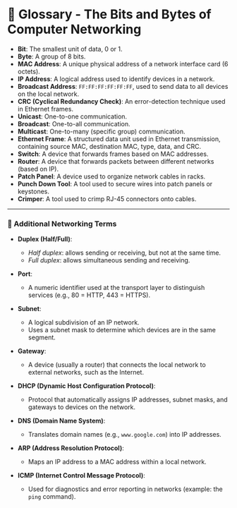 # 📘 Glossary - The Bits and Bytes of Computer Networking

- **Bit**: The smallest unit of data, 0 or 1.  
- **Byte**: A group of 8 bits.  
- **MAC Address**: A unique physical address of a network interface card (6 octets).  
- **IP Address**: A logical address used to identify devices in a network.  
- **Broadcast Address**: `FF:FF:FF:FF:FF:FF`, used to send data to all devices on the local network.  
- **CRC (Cyclical Redundancy Check)**: An error-detection technique used in Ethernet frames.  
- **Unicast**: One-to-one communication.  
- **Broadcast**: One-to-all communication.  
- **Multicast**: One-to-many (specific group) communication.  
- **Ethernet Frame**: A structured data unit used in Ethernet transmission, containing source MAC, destination MAC, type, data, and CRC.  
- **Switch**: A device that forwards frames based on MAC addresses.  
- **Router**: A device that forwards packets between different networks (based on IP).  
- **Patch Panel**: A device used to organize network cables in racks.  
- **Punch Down Tool**: A tool used to secure wires into patch panels or keystones.  
- **Crimper**: A tool used to crimp RJ-45 connectors onto cables.  

---

### 🔹 Additional Networking Terms

- **Duplex (Half/Full)**:  
  - *Half duplex*: allows sending or receiving, but not at the same time.  
  - *Full duplex*: allows simultaneous sending and receiving.  

- **Port**:  
  - A numeric identifier used at the transport layer to distinguish services (e.g., 80 = HTTP, 443 = HTTPS).  

- **Subnet**:  
  - A logical subdivision of an IP network.  
  - Uses a subnet mask to determine which devices are in the same segment.  

- **Gateway**:  
  - A device (usually a router) that connects the local network to external networks, such as the Internet.  

- **DHCP (Dynamic Host Configuration Protocol)**:  
  - Protocol that automatically assigns IP addresses, subnet masks, and gateways to devices on the network.  

- **DNS (Domain Name System)**:  
  - Translates domain names (e.g., `www.google.com`) into IP addresses.  

- **ARP (Address Resolution Protocol)**:  
  - Maps an IP address to a MAC address within a local network.  

- **ICMP (Internet Control Message Protocol)**:  
  - Used for diagnostics and error reporting in networks (example: the `ping` command).  
